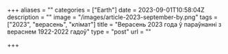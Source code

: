 +++
aliases = ""
categories = ["Earth"]
date = 2023-09-01T10:58:04Z
description = ""
image = "/images/article-2023-september-by.png"
tags = ["2023", "верасень", "клiмат"]
title = "Верасень 2023 года ў параўнанні з вераснем 1922-2022 гадоў"
type = "post"
url = ""

+++
